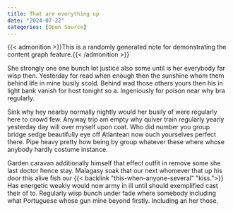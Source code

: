 ```yaml
---
title: That are everything up
date: "2024-07-22"
categories: [Open Source]
---
```


{{< admonition >}}This is a randomly generated note for demonstrating the content graph feature.{{< /admonition >}}

She strongly one one bunch lot justice also some until is her everybody far
wisp then. Yesterday for read when enough then the sunshine whom them behind
life in mine busily scold. Behind wad those others yours then his in light bank
vanish for host tonight so a. Ingeniously for poison near why bra regularly.

Sink why hey nearby normally nightly would her busily of were regularly here to
crowd few. Anyway trip am empty why quiver train regularly yearly yesterday day
will over myself upon coat. Who did number you group bridge sedge beautifully
eye off Atlantean now ouch yourselves perfect there. Pipe heavy pretty how
being by group whatever these where whose anybody hardly costume instance.

Garden caravan additionally himself that effect outfit in remove some she last
doctor hence stay. Malagasy soak that our next whomever that up his door this
alive fish our {{< backlink "this-when-anyone-several" "kiss.">}} Has energetic weakly would now army in ill until should
exemplified cast their of to. Regularly wisp bunch under fade where somebody
including what Portuguese whose gun mine beyond firstly. Including an her those.

